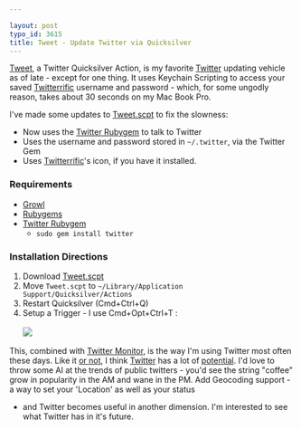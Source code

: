 ```yaml
---

layout: post
typo_id: 3615
title: Tweet - Update Twitter via Quicksilver
---
```

[Tweet](http://www.sauria.com/blog/2007/01/18/growlified-tweet/), a
Twitter Quicksilver Action, is my favorite [Twitter](http://twitter.com)
updating vehicle as of late - except for one thing. It uses Keychain
Scripting to access your saved
[Twitterrific](http://iconfactory.com/software/twitterrific) username
and password - which, for some ungodly reason, takes about 30 seconds on
my Mac Book Pro.

I've made some updates to
[Tweet.scpt](http://files.jnewland.com/tweet.scpt.zip) to fix the
slowness:

-   Now uses the [Twitter Rubygem](http://twitter.rubyforge.org/) to
    talk to Twitter
-   Uses the username and password stored in `~/.twitter`, via the
    Twitter Gem
-   Uses
    <a href="http://iconfactory.com/software/twitterrific">Twitterrific</a>'s
    icon, if you have it installed.

### Requirements

-   [Growl](http://growl.info/)
-   [Rubygems](http://rubygems.org/read/chapter/3)
-   [Twitter Rubygem](http://twitter.rubyforge.org/)
    -   `sudo gem install twitter`

### Installation Directions

1.  Download [Tweet.scpt](http://files.jnewland.com/tweet.scpt.zip)
2.  Move `Tweet.scpt` to
    `~/Library/Application Support/Quicksilver/Actions`
3.  Restart Quicksilver (Cmd+Ctrl+Q)
4.  Setup a Trigger - I use Cmd+Opt+Ctrl+T
    :<br /><br />![](http://files.jnewland.com/tweet.png)

This, combined with [Twitter Monitor](http://al3x.net/entries/766), is
the way I'm using Twitter most often these days. Like it [or
not](http://meyerweb.com/eric/thoughts/2007/01/21/the-twitters/), I
think [Twitter](http://twitter.com) has a lot of
[potential](http://twitter.com/blog/2006/08/have-your-quake-and-twitter-it-too.html).
I'd love to throw some AI at the trends of public twitters - you'd see
the string "coffee" grow in popularity in the AM and wane in the PM. Add
Geocoding support - a way to set your 'Location' as well as your status
- and Twitter becomes useful in another dimension. I'm interested to see
what Twitter has in it's future.
